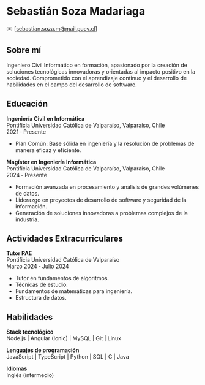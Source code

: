 # Sebastián Soza Madariaga

✉️ [sebastian.soza.m@mail.pucv.cl]

## Sobre mí
Ingeniero Civil Informático en formación, apasionado por la creación de soluciones tecnológicas innovadoras y orientadas al impacto positivo en la sociedad. Comprometido con el aprendizaje continuo y el desarrollo de habilidades en el campo del desarrollo de software.

## Educación

**Ingeniería Civil en Informática**  
Pontificia Universidad Católica de Valparaíso, Valparaíso, Chile  
2021 ‑ Presente  
- Plan Común: Base sólida en ingeniería y la resolución de problemas de manera eficaz y eficiente.

**Magíster en Ingeniería Informática**  
Pontificia Universidad Católica de Valparaíso, Valparaíso, Chile  
2024 ‑ Presente  
- Formación avanzada en procesamiento y análisis de grandes volúmenes de datos.
- Liderazgo en proyectos de desarrollo de software y seguridad de la información.
- Generación de soluciones innovadoras a problemas complejos de la industria.

## Actividades Extracurriculares

**Tutor PAE**  
Pontificia Universidad Católica de Valparaíso  
Marzo 2024 ‑ Julio 2024  
- Tutor en fundamentos de algoritmos.
- Técnicas de estudio.
- Fundamentos de matemáticas para ingeniería.
- Estructura de datos.

## Habilidades

**Stack tecnológico**  
Node.js  |  Angular (Ionic)  |  MySQL  |  Git  |  Linux

**Lenguajes de programación**  
JavaScript  |  TypeScript  |  Python  |  SQL  |  C  |  Java

**Idiomas**  
Inglés (intermedio)

<!--
**Repollo1000/Repollo1000** is a ✨ _special_ ✨ repository because its `README.md` (this file) appears on your GitHub profile.

Here are some ideas to get you started:

- 🔭 I’m currently working on ...
- 🌱 I’m currently learning ...
- 👯 I’m looking to collaborate on ...
- 🤔 I’m looking for help with ...
- 💬 Ask me about ...
- 📫 How to reach me: ...
- 😄 Pronouns: ...
- ⚡ Fun fact: ...
-->
